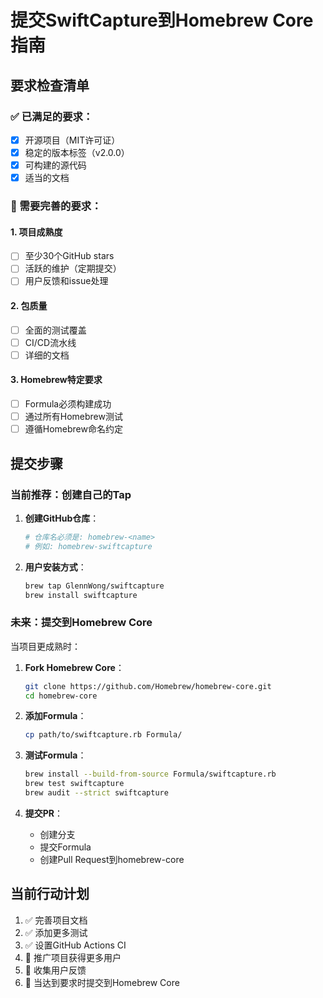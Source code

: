 # 提交SwiftCapture到Homebrew Core指南

## 要求检查清单

### ✅ 已满足的要求：
- [x] 开源项目（MIT许可证）
- [x] 稳定的版本标签（v2.0.0）
- [x] 可构建的源代码
- [x] 适当的文档

### 🔄 需要完善的要求：

#### 1. 项目成熟度
- [ ] 至少30个GitHub stars
- [ ] 活跃的维护（定期提交）
- [ ] 用户反馈和issue处理

#### 2. 包质量
- [ ] 全面的测试覆盖
- [ ] CI/CD流水线
- [ ] 详细的文档

#### 3. Homebrew特定要求
- [ ] Formula必须构建成功
- [ ] 通过所有Homebrew测试
- [ ] 遵循Homebrew命名约定

## 提交步骤

### 当前推荐：创建自己的Tap

1. **创建GitHub仓库**：
   ```bash
   # 仓库名必须是: homebrew-<name>
   # 例如: homebrew-swiftcapture
   ```

2. **用户安装方式**：
   ```bash
   brew tap GlennWong/swiftcapture
   brew install swiftcapture
   ```

### 未来：提交到Homebrew Core

当项目更成熟时：

1. **Fork Homebrew Core**：
   ```bash
   git clone https://github.com/Homebrew/homebrew-core.git
   cd homebrew-core
   ```

2. **添加Formula**：
   ```bash
   cp path/to/swiftcapture.rb Formula/
   ```

3. **测试Formula**：
   ```bash
   brew install --build-from-source Formula/swiftcapture.rb
   brew test swiftcapture
   brew audit --strict swiftcapture
   ```

4. **提交PR**：
   - 创建分支
   - 提交Formula
   - 创建Pull Request到homebrew-core

## 当前行动计划

1. ✅ 完善项目文档
2. ✅ 添加更多测试
3. ✅ 设置GitHub Actions CI
4. 🔄 推广项目获得更多用户
5. 🔄 收集用户反馈
6. 🔄 当达到要求时提交到Homebrew Core